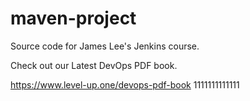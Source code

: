 # maven-project
Source code for James Lee's Jenkins course.

Check out our Latest DevOps PDF book.

https://www.level-up.one/devops-pdf-book
1111111111111
